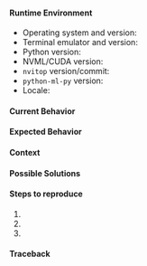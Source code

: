 <!--
    Thank you for contributing to nvitop by opening this issue.
    Please check through this list, so you can be as helpful as possible:

    1. Was this issue already reported? Please do a quick search.
    2. Maybe the problem is solved in the current master branch already?
       Simply clone nvitop's git repository and run ./nvitop.py to find out.
    3. Provide all the relevant information, as outlined in this template.
       Feel free to remove any sections you don't need.
-->

#### Runtime Environment

- Operating system and version:
- Terminal emulator and version:
- Python version:
- NVML/CUDA version:
- `nvitop` version/commit:
- `python-ml-py` version:
- Locale:

#### Current Behavior



#### Expected Behavior



#### Context

<!-- How has this issue affected you? What are you trying to accomplish? -->


#### Possible Solutions



#### Steps to reproduce

1.
2.
3.

#### Traceback

<!-- If nvitop crashes, paste the traceback in the quotes below. -->

```

```
